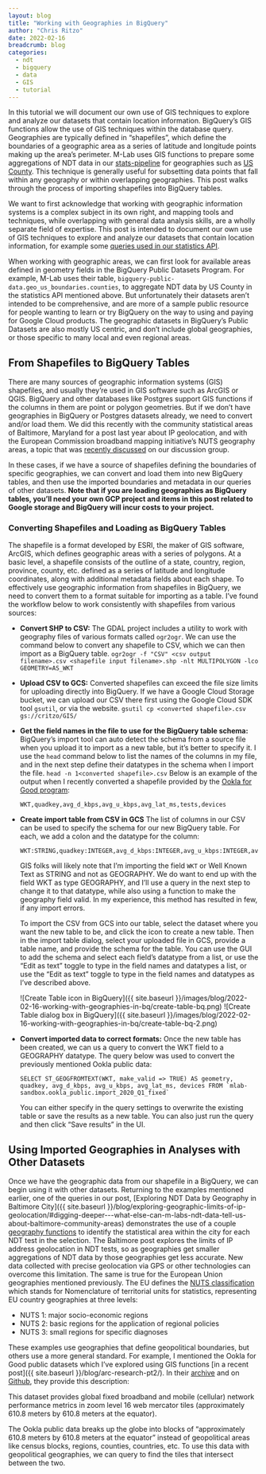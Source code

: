 ```yaml
---
layout: blog
title: "Working with Geographies in BigQuery"
author: "Chris Ritzo"
date: 2022-02-16
breadcrumb: blog
categories:
  - ndt
  - bigquery
  - data
  - GIS
  - tutorial
---
```


In this tutorial we will document our own use of GIS techniques to explore and
analyze our datasets that contain location information. BigQuery’s GIS functions
allow the use of GIS techniques within the database query. Geographies are
typically defined in “shapefiles”, which define the boundaries of a geographic
area as a series of latitude and longitude points making up the area’s
perimeter. M-Lab uses GIS functions to prepare some aggregations of NDT data in
our [stats-pipeline](https://github.com/m-lab/stats-pipeline/) for geographies
such as [US County](https://datastudio.google.com/s/rM4_hclXQKc). This technique
is generally useful for subsetting data points that fall within any geography or
within overlapping geographies. This post walks through the process of importing
shapefiles into BigQuery tables.<!--more-->

We want to first acknowledge that working with geographic information systems is
a complex subject in its own right, and mapping tools and techniques, while
overlapping with general data analysis skills, are a wholly separate field of
expertise. This post is intended to document our own use of GIS techniques to
explore and analyze our datasets that contain location information, for example
some [queries used in our statistics
API](https://github.com/m-lab/stats-pipeline/tree/master/statistics/queries).

When working with geographic areas, we can first look for available areas
defined in geometry fields in the BigQuery Public Datasets Program. For example,
M-Lab uses their table, `bigquery-public-data.geo_us_boundaries.counties`, to
aggregate NDT data by US County in the statistics API mentioned above. But
unfortunately their datasets aren’t intended to be comprehensive, and are more
of a sample public resource for people wanting to learn or try BigQuery on the
way to using and paying for Google Cloud products. The geographic datasets in
BigQuery’s Public Datasets are also mostly US centric, and don’t include global
geographies, or those specific to many local and even regional areas. 

## From Shapefiles to BigQuery Tables

There are many sources of geographic information systems (GIS) shapefiles, and
usually they’re used in GIS software such as ArcGIS or QGIS. BigQuery and other
databases like Postgres support GIS functions if the columns in them are point
or polygon geometries. But if we don’t have geographies in BigQuery or Postgres
datasets already, we need to convert and/or load them. We did this recently with
the community statistical areas of Baltimore, Maryland for a post last year
about IP geolocation, and with the European Commission broadband mapping
initiative’s NUTS geography areas, a topic that was [recently discussed](https://groups.google.com/a/measurementlab.net/g/discuss/c/iX-EcJqT1Ys/m/iJmqVQVvAwAJ) on our
discussion group.

In these cases, if we have a source of shapefiles defining the boundaries of
specific geographies, we can convert and load them into new BigQuery tables, and
then use the imported boundaries and metadata in our queries of other datasets.
**Note that if you are loading geographies as BigQuery tables, you’ll need your
own GCP project and items in this post related to Google storage and BigQuery
will incur costs to your project.**

### Converting Shapefiles and Loading as BigQuery Tables

The shapefile is a format developed by ESRI, the maker of GIS software, ArcGIS,
which defines geographic areas with a series of polygons. At a basic level, a
shapefile consists of the outline of a state, country, region, province, county,
etc. defined as a series of latitude and longitude coordinates, along with
additional metadata fields about each shape. To effectively use geographic
information from shapefiles in BigQuery, we need to convert them to a format
suitable for importing as a table. I’ve found the workflow below to work
consistently with shapefiles from various sources:

* **Convert SHP to CSV:**
  The GDAL project includes a utility to work with geography files of various
  formats called `ogr2ogr`. We can use the command below to convert any
  shapefile to CSV, which we can then import as a BigQuery table. 
  `ogr2ogr -f "CSV" <csv output filename>.csv <shapefile input filename>.shp -nlt MULTIPOLYGON -lco GEOMETRY=AS_WKT`
* **Upload CSV to GCS:**
  Converted shapefiles can exceed the file size limits for uploading directly into BigQuery. If we have a Google Cloud Storage bucket, we can upload our CSV there first using the Google Cloud SDK tool `gsutil`, or via the website.
  `gsutil cp <converted shapefile>.csv gs://critzo/GIS/`
* **Get the field names in the file to use for the BigQuery table schema:**
  BigQuery’s import tool can auto detect the schema from a source file when you upload it to import as a new table, but it’s better to specify it. I use the `head` command below to list the names of the columns in my file, and in the next step define their datatypes in the schema when I import the file.
  `head -n 1<converted shapefile>.csv`
  Below is an example of the output when I recently converted a shapefile provided by the [Ookla for Good program](https://www.ookla.com/ookla-for-good):
  ```
  WKT,quadkey,avg_d_kbps,avg_u_kbps,avg_lat_ms,tests,devices
  ```
* **Create import table from CSV in GCS**
  The list of columns in our CSV can be used to specify the schema for our new BigQuery table. For each, we add a colon and the datatype for the column:
  ```
  WKT:STRING,quadkey:INTEGER,avg_d_kbps:INTEGER,avg_u_kbps:INTEGER,avg_lat_ms:INTEGER,tests:INTEGER,devices:INTEGER
  ```

  GIS folks will likely note that I’m importing the field `WKT` or Well Known
  Text as STRING and not as GEOGRAPHY. We do want to end up with the field WKT as
  type GEOGRAPHY, and I’ll use a query in the next step to change it to that
  datatype, while also using a function to make the geography field valid. In my
  experience, this method has resulted in few, if any import errors.

  To import the CSV from GCS into our table, select the dataset where you want
  the new table to be, and click the icon to create a new table. Then in the
  import table dialog, select your uploaded file in GCS, provide a table name,
  and provide the schema for the table. You can use the GUI to add the schema
  and select each field’s datatype from a list, or use the “Edit as text” toggle
  to type in the field names and datatypes a list, or use the “Edit as text”
  toggle to type in the field names and datatypes as I’ve described above.
  
  ![Create Table icon in BigQuery]({{ site.baseurl
  }}/images/blog/2022-02-16-working-with-geographies-in-bq/create-table-bq.png)
  ![Create Table dialog box in BigQuery]({{ site.baseurl
  }}/images/blog/2022-02-16-working-with-geographies-in-bq/create-table-bq-2.png)
  
* **Convert imported data to correct formats:**
  Once the new table has been created, we can us a query to convert the WKT
  field to a GEOGRAPHY datatype. The query below was used to convert the
  previously mentioned Ookla public data:
  ```
  SELECT ST_GEOGFROMTEXT(WKT, make_valid => TRUE) AS geometry,
  quadkey, avg_d_kbps, avg_u_kbps, avg_lat_ms, devices FROM `mlab-sandbox.ookla_public.import_2020_Q1_fixed`
  ```
  You can either specify in the query settings to overwrite the existing table
  or save the results as a new table. You can also just run the query and then
  click “Save results” in the UI.

## Using Imported Geographies in Analyses with Other Datasets

Once we have the geographic data from our shapefile in a BigQuery, we can begin
using it with other datasets. Returning to the examples mentioned earlier, one
of the queries in our post, [Exploring NDT Data by Geography in Baltimore
City]({{ site.baseurl }}/blog/exploring-geographic-limits-of-ip-geolocation/#digging-deeper---what-else-can-m-labs-ndt-data-tell-us-about-baltimore-community-areas)
demonstrates the use of a couple [geography
functions](https://cloud.google.com/bigquery/docs/reference/standard-sql/geography_functions)
to identify the statistical
area within the city for each NDT test in the selection. The Baltimore post
explores the limits of IP address geolocation in NDT tests, so as geographies
get smaller aggregations of NDT data by those geographies get less accurate. New
data collected with precise geolocation via GPS or other technologies can
overcome this limitation. The same is true for the European Union geographies
mentioned previously. The EU defines the [NUTS
classification](https://ec.europa.eu/eurostat/web/nuts/background) which stands
for Nomenclature of territorial units for statistics, representing EU country
geographies at three levels:

* NUTS 1: major socio-economic regions
* NUTS 2: basic regions for the application of regional policies
* NUTS 3: small regions for specific diagnoses

These examples use geographies that define geopolitical boundaries, but others
use a more general standard. For example, I mentioned the Ookla for Good public
datasets which I’ve explored using GIS functions [in a recent post]({{
site.baseurl }}/blog/arc-research-pt2/). In their [archive](https://registry.opendata.aws/speedtest-global-performance/)
and on [Github](https://github.com/teamookla/ookla-open-data), they provide this description:

  This dataset provides global fixed broadband and mobile (cellular) network
  performance metrics in zoom level 16 web mercator tiles (approximately 610.8
  meters by 610.8 meters at the equator). 

The Ookla public data breaks up the globe into blocks of “approximately 610.8
meters by 610.8 meters at the equator” instead of geopolitical areas like census
blocks, regions, counties, countries, etc. To use this data with geopolitical
geographies, we can query to find the tiles that intersect between the two.
